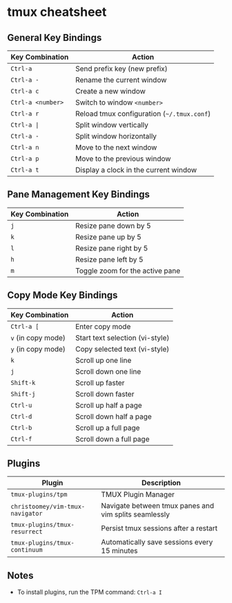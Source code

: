# tmux cheatsheet

## General Key Bindings

| **Key Combination**       | **Action**                                                 |
|----------------------------|-----------------------------------------------------------|
| `Ctrl-a`                  | Send prefix key (new prefix)                               |
| `Ctrl-a -`                | Rename the current window                                  |
| `Ctrl-a c`                | Create a new window                                        |
| `Ctrl-a <number>`         | Switch to window `<number>`                                |
| `Ctrl-a r`                | Reload tmux configuration (`~/.tmux.conf`)                 |
| `Ctrl-a \|`                | Split window vertically                                    |
| `Ctrl-a -`                | Split window horizontally                                  |
| `Ctrl-a n`                | Move to the next window                                    |
| `Ctrl-a p`                | Move to the previous window                                |
| `Ctrl-a t`                | Display a clock in the current window                     |

## Pane Management Key Bindings

| **Key Combination**       | **Action**                                                 |
|----------------------------|-----------------------------------------------------------|
| `j`                       | Resize pane down by 5                                      |
| `k`                       | Resize pane up by 5                                        |
| `l`                       | Resize pane right by 5                                     |
| `h`                       | Resize pane left by 5                                      |
| `m`                       | Toggle zoom for the active pane                            |

## Copy Mode Key Bindings

| **Key Combination**       | **Action**                                                 |
|----------------------------|-----------------------------------------------------------|
| `Ctrl-a [`                | Enter copy mode                                            |
| `v` (in copy mode)        | Start text selection (vi-style)                            |
| `y` (in copy mode)        | Copy selected text (vi-style)                              |
| `k`                       | Scroll up one line                                         |
| `j`                       | Scroll down one line                                       |
| `Shift-k`                 | Scroll up faster                                           |
| `Shift-j`                 | Scroll down faster                                         |
| `Ctrl-u`                  | Scroll up half a page                                      |
| `Ctrl-d`                  | Scroll down half a page                                    |
| `Ctrl-b`                  | Scroll up a full page                                      |
| `Ctrl-f`                  | Scroll down a full page                                    |

## Plugins

| **Plugin**                                      | **Description**                                          |
|------------------------------------------------|---------------------------------------------------------|
| `tmux-plugins/tpm`                             | TMUX Plugin Manager                                      |
| `christoomey/vim-tmux-navigator`               | Navigate between tmux panes and vim splits seamlessly   |
| `tmux-plugins/tmux-resurrect`                  | Persist tmux sessions after a restart                   |
| `tmux-plugins/tmux-continuum`                  | Automatically save sessions every 15 minutes            |

## Notes
- To install plugins, run the TPM command: `Ctrl-a I`
